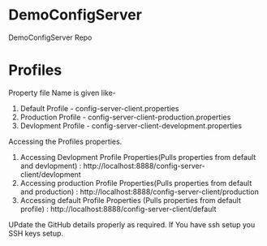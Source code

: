 # DemoConfigServer
DemoConfigServer Repo

# Profiles
Property file Name is given like-   
  1. Default Profile - config-server-client.properties
  2. Production Profile - config-server-client-production.properties
  3. Devlopment Profile - config-server-client-development.properties
  
Accessing the Profiles properties.
  1. Accessing Devlopment Profile Properties(Pulls properties from default and devlopment) : http://localhost:8888/config-server-client/devlopment 
  2. Accessing production Profile Properties(Pulls properties from default and production) : http://localhost:8888/config-server-client/production
  3. Accessing default Profile Properties (Pulls properties from default profile) : http://localhost:8888/config-server-client/default
  
 UPdate the GitHub details properly as required. If You have ssh setup you SSH keys setup.
